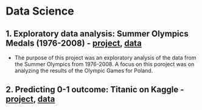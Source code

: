 # Data Science

## 1. Exploratory data analysis: Summer Olympics Medals (1976-2008) - [project](https://nbviewer.jupyter.org/github/joannakois/Data_Science/blob/master/Summer_olimpic_medals.ipynb), [data](https://www.kaggle.com/divyansh22/summer-olympics-medals)
+ The purpose of this project was an exploratory analysis of the data from the Summer Olympics from 1976-2008. A focus on this poroject was on analyzing the results of the Olympic Games for Poland.
## 2. Predicting 0-1 outcome: Titanic on Kaggle - [project](https://github.com/joannakois/Data_Science/blob/master/Kaggle_Titanic.py), [data](https://www.kaggle.com/c/titanic/data)
